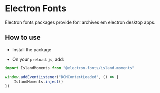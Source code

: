 # Electron Fonts

Electron fonts packages provide font archives em electron desktop apps.

## How to use

* Install the package

* On your `preload.js`, add:

```ts
import IslandMoments from "@electron-fonts/island-moments"

window.addEventListener("DOMContentLoaded", () => {
    IslandMoments.inject()
})
```